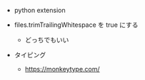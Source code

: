 - python extension
- files.trimTrailingWhitespace を true にする
  - どっちでもいい

- タイピング
  - https://monkeytype.com/

